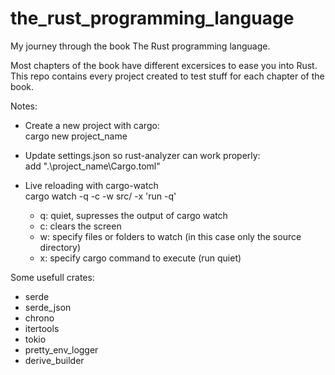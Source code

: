 # the_rust_programming_language
My journey through the book The Rust programming language.

Most chapters of the book have different excersices to ease you into Rust.
This repo contains every project created to test stuff for each chapter of the book.

Notes:

- Create a new project with cargo:  
cargo new project_name

- Update settings.json so rust-analyzer can work properly:  
add ".\\project_name\\Cargo.toml"

- Live reloading with cargo-watch  
cargo watch -q -c -w src/ -x 'run -q'
  - q: quiet, supresses the output of cargo watch
  - c: clears the screen
  - w: specify files or folders to watch (in this case only the source directory)
  - x: specify cargo command to execute (run quiet)

Some usefull crates:
  - serde
  - serde_json
  - chrono
  - itertools
  - tokio
  - pretty_env_logger
  - derive_builder
